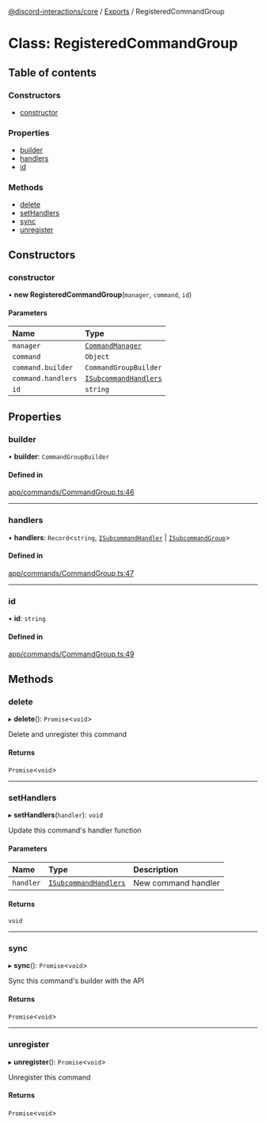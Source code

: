 [@discord-interactions/core](../README.md) / [Exports](../modules.md) / RegisteredCommandGroup

# Class: RegisteredCommandGroup

## Table of contents

### Constructors

- [constructor](RegisteredCommandGroup.md#constructor)

### Properties

- [builder](RegisteredCommandGroup.md#builder)
- [handlers](RegisteredCommandGroup.md#handlers)
- [id](RegisteredCommandGroup.md#id)

### Methods

- [delete](RegisteredCommandGroup.md#delete)
- [setHandlers](RegisteredCommandGroup.md#sethandlers)
- [sync](RegisteredCommandGroup.md#sync)
- [unregister](RegisteredCommandGroup.md#unregister)

## Constructors

### constructor

• **new RegisteredCommandGroup**(`manager`, `command`, `id`)

#### Parameters

| Name | Type |
| :------ | :------ |
| `manager` | [`CommandManager`](CommandManager.md) |
| `command` | `Object` |
| `command.builder` | `CommandGroupBuilder` |
| `command.handlers` | [`ISubcommandHandlers`](../modules.md#isubcommandhandlers) |
| `id` | `string` |

## Properties

### builder

• **builder**: `CommandGroupBuilder`

#### Defined in

[app/commands/CommandGroup.ts:46](https://github.com/ssMMiles/discord-interactions/blob/aef28b7/packages/core/src/app/commands/CommandGroup.ts#L46)

___

### handlers

• **handlers**: `Record`<`string`, [`ISubcommandHandler`](../interfaces/ISubcommandHandler.md) \| [`ISubcommandGroup`](../modules.md#isubcommandgroup)\>

#### Defined in

[app/commands/CommandGroup.ts:47](https://github.com/ssMMiles/discord-interactions/blob/aef28b7/packages/core/src/app/commands/CommandGroup.ts#L47)

___

### id

• **id**: `string`

#### Defined in

[app/commands/CommandGroup.ts:49](https://github.com/ssMMiles/discord-interactions/blob/aef28b7/packages/core/src/app/commands/CommandGroup.ts#L49)

## Methods

### delete

▸ **delete**(): `Promise`<`void`\>

Delete and unregister this command

#### Returns

`Promise`<`void`\>

___

### setHandlers

▸ **setHandlers**(`handler`): `void`

Update this command's handler function

#### Parameters

| Name | Type | Description |
| :------ | :------ | :------ |
| `handler` | [`ISubcommandHandlers`](../modules.md#isubcommandhandlers) | New command handler |

#### Returns

`void`

___

### sync

▸ **sync**(): `Promise`<`void`\>

Sync this command's builder with the API

#### Returns

`Promise`<`void`\>

___

### unregister

▸ **unregister**(): `Promise`<`void`\>

Unregister this command

#### Returns

`Promise`<`void`\>
